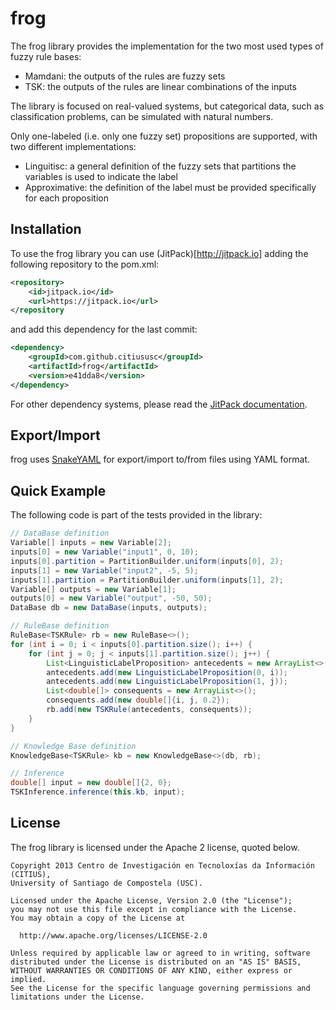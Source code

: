 # frog
The frog library provides the implementation for the two most used types of fuzzy rule bases:
* Mamdani: the outputs of the rules are fuzzy sets
* TSK: the outputs of the rules are linear combinations of the inputs

The library is focused on real-valued systems, but categorical data, such as classification problems, can be simulated
with natural numbers.

Only one-labeled (i.e. only one fuzzy set) propositions are supported, with two different implementations:
* Linguitisc: a general definition of the fuzzy sets that partitions the variables is used to indicate the label
* Approximative: the definition of the label must be provided specifically for each proposition

## Installation
To use the frog library you can use (JitPack)[http://jitpack.io] adding the following repository to the pom.xml:
```xml
<repository>
    <id>jitpack.io</id>
    <url>https://jitpack.io</url>
</repository
```
and add this dependency for the last commit:
```xml
<dependency>
    <groupId>com.github.citiususc</groupId>
    <artifactId>frog</artifactId>
    <version>e41dda8</version>
</dependency>
```

For other dependency systems, please read the [JitPack documentation](https://jitpack.io/docs/).

## Export/Import
frog uses [SnakeYAML](https://github.com/asomov/snakeyaml) for export/import to/from files using YAML format.

## Quick Example
The following code is part of the tests provided in the library:

```java
// DataBase definition
Variable[] inputs = new Variable[2];
inputs[0] = new Variable("input1", 0, 10);
inputs[0].partition = PartitionBuilder.uniform(inputs[0], 2);
inputs[1] = new Variable("input2", -5, 5);
inputs[1].partition = PartitionBuilder.uniform(inputs[1], 2);
Variable[] outputs = new Variable[1];
outputs[0] = new Variable("output", -50, 50);
DataBase db = new DataBase(inputs, outputs);

// RuleBase definition
RuleBase<TSKRule> rb = new RuleBase<>();
for (int i = 0; i < inputs[0].partition.size(); i++) {
    for (int j = 0; j < inputs[1].partition.size(); j++) {
        List<LinguisticLabelProposition> antecedents = new ArrayList<>();
        antecedents.add(new LinguisticLabelProposition(0, i));
        antecedents.add(new LinguisticLabelProposition(1, j));
        List<double[]> consequents = new ArrayList<>();
        consequents.add(new double[]{i, j, 0.2});
        rb.add(new TSKRule(antecedents, consequents));
    }
}

// Knowledge Base definition
KnowledgeBase<TSKRule> kb = new KnowledgeBase<>(db, rb);

// Inference
double[] input = new double[]{2, 0};
TSKInference.inference(this.kb, input);
```

## License

The frog library is licensed under the Apache 2 license, quoted below.

    Copyright 2013 Centro de Investigación en Tecnoloxías da Información (CITIUS),
    University of Santiago de Compostela (USC).

    Licensed under the Apache License, Version 2.0 (the "License");
    you may not use this file except in compliance with the License.
    You may obtain a copy of the License at

      http://www.apache.org/licenses/LICENSE-2.0

    Unless required by applicable law or agreed to in writing, software
    distributed under the License is distributed on an "AS IS" BASIS,
    WITHOUT WARRANTIES OR CONDITIONS OF ANY KIND, either express or implied.
    See the License for the specific language governing permissions and
    limitations under the License.
